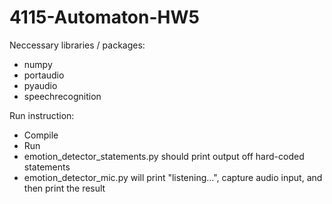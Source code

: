 # 4115-Automaton-HW5

Neccessary libraries / packages:
- numpy
- portaudio
- pyaudio
- speechrecognition

Run instruction:
- Compile
- Run
- emotion_detector_statements.py should print output off hard-coded statements
- emotion_detector_mic.py will print "listening...", capture audio input, and then print the result
